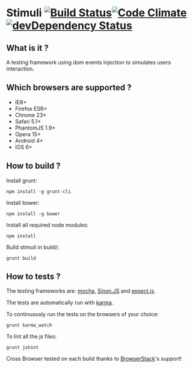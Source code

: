 Stimuli [![Build Status](https://travis-ci.org/yhwh/stimuli.png?branch=master)](https://travis-ci.org/yhwh/stimuli)[![Code Climate](https://codeclimate.com/github/yhwh/stimuli.png)](https://codeclimate.com/github/yhwh/stimuli)[![devDependency Status](https://david-dm.org/yhwh/stimuli/dev-status.png)](https://david-dm.org/yhwh/stimuli#info=devDependencies)
=======

What is it ?
------------

A testing framework using dom events injection to simulates users interaction.

Which browsers are supported ?
------------------------------

* IE8+
* Firefox ESR+
* Chrome 23+
* Safari 5.1+
* PhantomJS 1.9+
* Opera 15+
* Android 4+
* IOS 6+

How to build ?
--------------

Install grunt:

    npm install -g grunt-cli

Install bower:

    npm install -g bower

Install all required node modules: 

    npm install

Build stimuli in build/:

    grunt build

How to tests ?
--------------

The testing frameworks are: [mocha](http://visionmedia.github.io/mocha/),
[Sinon.JS](http://sinonjs.org/) and [expect.js](https://github.com/LearnBoost/expect.js/).

The tests are automatically run with [karma](http://karma-runner.github.io/).

To continuously run the tests on the browsers of your choice:

    grunt karma_watch

To lint all the js files:

    grunt jshint



Cross Browser tested on each build thanks to [BrowserStack](http://www.browserstack.com/)'s support!